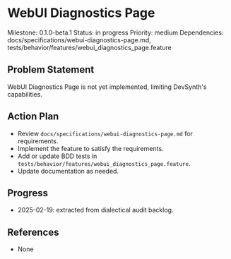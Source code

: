 # WebUI Diagnostics Page
Milestone: 0.1.0-beta.1
Status: in progress
Priority: medium
Dependencies: docs/specifications/webui-diagnostics-page.md, tests/behavior/features/webui_diagnostics_page.feature

## Problem Statement
WebUI Diagnostics Page is not yet implemented, limiting DevSynth's capabilities.


## Action Plan
- Review `docs/specifications/webui-diagnostics-page.md` for requirements.
- Implement the feature to satisfy the requirements.
- Add or update BDD tests in `tests/behavior/features/webui_diagnostics_page.feature`.
- Update documentation as needed.

## Progress
- 2025-02-19: extracted from dialectical audit backlog.

## References
- None
